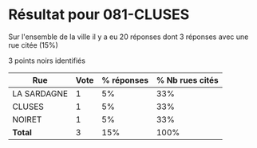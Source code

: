 # Résultat pour 081-CLUSES

Sur l'ensemble de la ville il y a eu 20 réponses dont 3 réponses avec une rue citée (15%)

3 points noirs identifiés

| Rue | Vote | % réponses | % Nb rues cités|
|-----|------|------------|----------------|
| LA SARDAGNE | 1 | 5% | 33%|
| CLUSES | 1 | 5% | 33%|
| NOIRET | 1 | 5% | 33%|
| **Total** | 3 | 15% | 100%|
